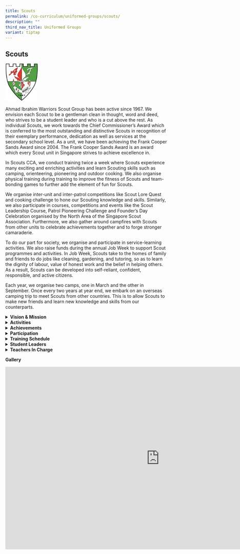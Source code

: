 ```yaml
---
title: Scouts
permalink: /co-curriculum/uniformed-groups/scouts/
description: ""
third_nav_title: Uniformed Groups
variant: tiptap
---
```

<h2>Scouts</h2>
<div class="isomer-image-wrapper">
<img style="width: 20%;" height="auto" width="100%" src="/images/scout%20logo.jpg">
</div>
<p>Ahmad Ibrahim Warriors Scout Group has been active since 1967. We envision
each Scout to be a gentleman clean in thought, word and deed, who strives
to be a student leader and who is a cut above the rest. As individual Scouts,
we work towards the Chief Commissioner’s Award which is conferred to the
most outstanding and distinctive Scouts in recognition of their exemplary
performance, dedication as well as services at the secondary school level.
As a unit, we have been achieving the Frank Cooper Sands Award since 2004.
The Frank Cooper Sands Award is an award which every Scout unit in Singapore
strives to achieve excellence in.</p>
<p>In Scouts CCA, we conduct training twice a week where Scouts experience
many exciting and enriching activities and learn Scouting skills such as
camping, orienteering, pioneering and outdoor cooking. We also organise
physical training during training to improve the fitness of Scouts and
team-bonding games to further add the element of fun for Scouts.</p>
<p>We organise inter-unit and inter-patrol competitions like Scout Lore Quest
and cooking challenge to hone our Scouting knowledge and skills. Similarly,
we also participate in courses, competitions and events like the Scout
Leadership Course, Patrol Pioneering Challenge and Founder’s Day Celebration
organised by the North Area of the Singapore Scout Association. Furthermore,
we also gather around campfires with Scouts from other units to celebrate
achievements together and to forge stronger camaraderie.</p>
<p>To do our part for society, we organise and participate in service-learning
activities. We also raise funds during the annual Job Week to support Scout
programmes and activities. In Job Week, Scouts take to the homes of family
and friends to do jobs like cleaning, gardening, and tutoring, so as to
learn the dignity of labour, value of honest work and the belief in helping
others. As a result, Scouts can be developed into self-reliant, confident,
responsible, and active citizens.&nbsp;</p>
<p>Each year, we organise two camps, one in March and the other in September.
Once every two years at year end, we embark on an overseas camping trip
to meet Scouts from other countries. This is to allow Scouts to make new
friends and learn new knowledge and skills from our counterparts.</p>
<p></p>
<div data-type="detailGroup" class="isomer-accordion-group isomer-accordion isomer-accordion-white">
<details class="isomer-details">
<summary><strong>Vision &amp; Mission</strong>
</summary>
<div data-type="detailsContent" class="isomer-details-content">
<p><strong>Vision</strong>
<br>Each Scout a gentleman clean in thought, word and deed, who strives to
be a student leader who is a cut above the rest.
<br>
</p>
<p><strong>Mission</strong>
<br>To develop in young gentlemen courage, resilience, and a sense of brotherhood.</p>
</div>
</details>
</div>
<div data-type="detailGroup" class="isomer-accordion-group isomer-accordion isomer-accordion-white">
<details class="isomer-details">
<summary><strong>Activities</strong>
</summary>
<div data-type="detailsContent" class="isomer-details-content">
<p>In Scouting, Scouts learn four core skills:</p>
<ul data-tight="true" class="tight">
<li>
<p>Camping which includes Campfire</p>
</li>
<li>
<p>Hiking, Exploration and Orienteering</p>
</li>
<li>
<p>Knots and Pioneering</p>
</li>
<li>
<p>Cooking and Outdoor Survival
<br>
</p>
</li>
</ul>
<p>This is done through the eight elements of the Scout Method:</p>
<ul data-tight="true" class="tight">
<li>
<p>Scout Promise and Law</p>
</li>
<li>
<p>Learning By Doing</p>
</li>
<li>
<p>Personal Progression</p>
</li>
<li>
<p>Patrol or Team System</p>
</li>
<li>
<p>Adult Support</p>
</li>
<li>
<p>Symbolic Framework</p>
</li>
<li>
<p>Nature</p>
</li>
<li>
<p>Community Involvement
<br>
</p>
</li>
</ul>
<h3>Camping</h3>
<p>Scouts’ hands are trained for wonders, with the ability to set up tents
and structures necessary for surviving in the outdoors. Working in accordance
with nature, Scouts improvise and make use of their surroundings to meet
their needs while protecting them.
<br>
</p>
<h3>Orienteering</h3>
<p>Navigating with a map in one hand and a compass in the other, Scouts identify
checkpoints and significant landmarks, and orientate themselves based on
these points, allowing them to explore unfamiliar territory with ease while
hiking.
<br>
</p>
<h3>Pioneering</h3>
<p>With nimble fingers and rugged hands, Scouts construct miniature wooden
models, transforming them into life-sized bridges, swings and kitchens
using mere wooden spars and manila ropes.
<br>
</p>
<h3>Outdoor Cooking</h3>
<p>From sourcing dried leaves and twigs, to building and maintaining a fire,
to putting small pieces of chicken to roast over a self-made cooking pit,
this is part of the outdoor cooking skill set that every Scout possesses.</p>
</div>
</details>
</div>
<div data-type="detailGroup" class="isomer-accordion-group isomer-accordion isomer-accordion-white">
<details class="isomer-details">
<summary><strong>Achievements</strong>
</summary>
<div data-type="detailsContent" class="isomer-details-content">
<ul data-tight="true" class="tight">
<li>
<p>Unit Award: Frank Cooper Sands Award</p>
</li>
<li>
<p>Individual Award: Chief Commissioner’s Award</p>
</li>
<li>
<p>North Area Scout Lore Quest
<br>- Highest Team Award: Silver
<br>- Highest Individual Award: Gold</p>
</li>
</ul>
</div>
</details>
</div>
<div data-type="detailGroup" class="isomer-accordion-group isomer-accordion isomer-accordion-white">
<details class="isomer-details">
<summary><strong>Participation</strong>
</summary>
<div data-type="detailsContent" class="isomer-details-content">
<p><strong>[unit level]</strong>
<br>• Unit Community Service</p>
<p>• Shooting for Master-At-Arms Badge Course</p>
<p>• Founders’ Day Commemoration</p>
<p>• Committee/PL/APL Handover Ceremony</p>
<p>• Committee Training Camp</p>
<p>• Thank You Badge for Parents &amp; Guardians</p>
<p>• Unit Retreat</p>
<p>• AIWS Got Talent</p>
<p>• National Day Commemoration</p>
<p>• Unit Training Camp
<br>
</p>
<p><strong>[school level]</strong>
</p>
<p>• Weekly Morning Assembly</p>
<p>• CCA Carnival cum Sec 1 Campfire</p>
<p>• Scouts Honouring Session Run 1</p>
<p>• Total Defence Day Commemoration Parade Segment</p>
<p>• Total Defence Day Celebration</p>
<p>• Achievement Day Parade Segment</p>
<p>• National Day Celebration Parade Segment</p>
<p>• Scouts Honouring Session Run 2</p>
<p></p>
<p><strong>[area level]</strong>
</p>
<p>• North Area Venture Foundation Course Run 1</p>
<p>• North Area Scout Leadership Course Run 1</p>
<p>• North Area Scout Leadership Course Run 3</p>
<p>• Roadshow at North Area Akela Award Ceremony</p>
<p>• North Area Online Scout Lore Quest</p>
<p>• North Area Venture Foundation Course Run 2</p>
<p></p>
<p><strong>[national level]</strong>
</p>
<p>• Diamond Jubilee Challenge &amp; Fund-raising Launch</p>
<p>• Chingay</p>
<p>• Diamond Jubilee Challenge &amp; Fund-raising</p>
<p>• Istana Open House (Chinese New Year)</p>
<p>• Adiji Chief Scout cum Founder's Day Celebration</p>
<p>• Appreciation Event for Istana Volunteers</p>
<p>• Youth Water Ambassador Badge Course</p>
<p>• Serigala Hike</p>
<p>• Job Week</p>
<p>• CPIB Anti-Corruption Badge Course</p>
<p>• Standard First Aid + CPR AED Certification Course</p>
<p>• 4th Singapore International Friendship Fiesta</p>
<p>• Istana Open House (National Day)</p>
<p>• National Day Parade Segment at the Padang</p>
<p>• Jamboree On The Air - Jamboree On The Internet</p>
<p>• Istana Open House (Deepavali)</p>
<p>• Remembrance Day Service and National Education Tour</p>
<p>• 11th National Patrol Camp</p>
</div>
</details>
</div>
<div data-type="detailGroup" class="isomer-accordion-group isomer-accordion isomer-accordion-white">
<details class="isomer-details">
<summary><strong>Training Schedule</strong>
</summary>
<div data-type="detailsContent" class="isomer-details-content">
<p><strong>Wednesday</strong>
<br>3.30 pm to 6.00 pm</p>
<p><strong>Friday</strong>
<br>2.30 pm to 5.30 pm</p>
</div>
</details>
</div>
<div data-type="detailGroup" class="isomer-accordion-group isomer-accordion isomer-accordion-white">
<details class="isomer-details">
<summary><strong>Student Leaders</strong>
</summary>
<div data-type="detailsContent" class="isomer-details-content">
<p><strong>Senior Patrol Leader</strong>
<br>S3-Resilience Afable Grey Anthony Banzuela
<br>S3-Steadfastness Koh Jia Wei</p>
<p><strong>Patrol Leader / Secretary</strong>
<br>S3-Service Darwisyh Arfan Bin Abdul Jalil
<br>S3-Steadfastness Liau Kang Jie</p>
<p><strong>Patrol Leader / Quartermaster</strong>
<br>S3-Care Neo Xuan Ming
<br>S3-Service Aqeel Rashaad Khan</p>
<p><strong>Assistant Patrol Leader</strong>
<br>S3-Excellence See Kai Le Reyes
<br>S3-Care Ahmad Imtiyaz Bin Azme
<br>S2-Gratitude Hadi Rayyan Adi
<br>S2-Care Lim Zheng Yin
<br>S2-Resilience Benjamin Lim Ming Ying
<br>S2-Service Ong Xuan Liang, Isaac&nbsp;&nbsp;&nbsp;&nbsp;&nbsp;&nbsp;&nbsp;&nbsp;&nbsp;&nbsp;
<br>S2-Courage Muhammad Aden Mateen Bin Abdullah</p>
</div>
</details>
</div>
<div data-type="detailGroup" class="isomer-accordion-group isomer-accordion isomer-accordion-white">
<details class="isomer-details">
<summary><strong>Teachers In Charge</strong>
</summary>
<div data-type="detailsContent" class="isomer-details-content">
<p><strong>Ms Tania Chia Mei Lin (OIC)<br>Contact:&nbsp;<a href="mailto:chia_mei_lin_tania@moe.edu.sg" rel="noopener noreferrer nofollow" target="">chia_mei_lin_tania@moe.edu.sg</a></strong>
</p>
<p>Ms Ng Hui Wen
<br>Mr Enzo Charles Victor Buttazzoni
<br>Ms Low Qiao Yuan</p>
</div>
</details>
</div>
<p><strong>Gallery</strong>
</p>
<div class="iframe-wrapper">
<iframe height="569" width="960" allowfullscreen="true" frameborder="0" src="https://docs.google.com/presentation/d/e/2PACX-1vS6xEcCVqO3_J4M0W2Y2xA5nSMO-9TZAySfQH6rguENUFQ42mplu9E02TxMEFbVCavbtqStEhdb3hYC/embed?start=true&amp;loop=true&amp;delayms=3000"></iframe>
</div>
<p></p>